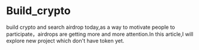 # Build_crypto
build crypto and search airdrop
today,as a way to motivate people to participate，airdrops are getting more and more attention.In this article,I will explore new project which don't have token yet.
